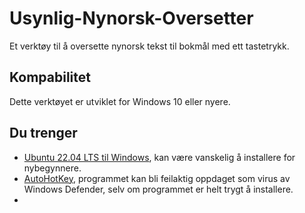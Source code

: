 # Usynlig-Nynorsk-Oversetter
Et verktøy til å oversette nynorsk tekst til bokmål med ett tastetrykk.

## Kompabilitet
Dette verktøyet er utviklet for Windows 10 eller nyere.

## Du trenger
- [Ubuntu 22.04 LTS til Windows](https://www.microsoft.com/store/productId/9PN20MSR04DW), kan være vanskelig å installere for nybegynnere.
- [AutoHotKey](https://www.autohotkey.com/download/), programmet kan bli feilaktig oppdaget som virus av Windows Defender, selv om programmet er helt trygt å installere.
- 
